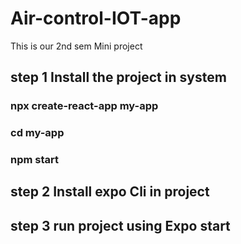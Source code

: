 # Air-control-IOT-app
This is  our 2nd sem Mini project 

## step 1 Install the project in system 

### npx create-react-app my-app
### cd my-app
### npm start


## step 2 Install expo Cli in project

## step 3 run project using Expo start

